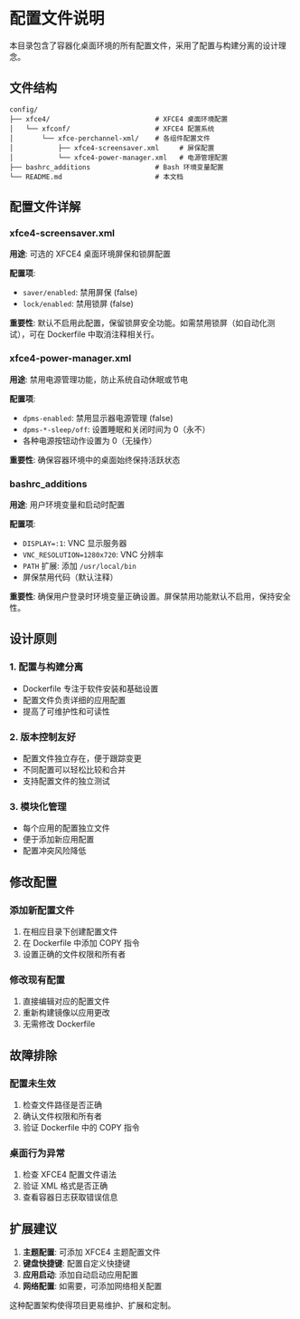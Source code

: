 # 配置文件说明

本目录包含了容器化桌面环境的所有配置文件，采用了配置与构建分离的设计理念。

## 文件结构

```
config/
├── xfce4/                          # XFCE4 桌面环境配置
│   └── xfconf/                     # XFCE4 配置系统
│       └── xfce-perchannel-xml/    # 各组件配置文件
│           ├── xfce4-screensaver.xml     # 屏保配置
│           └── xfce4-power-manager.xml   # 电源管理配置
├── bashrc_additions                # Bash 环境变量配置
└── README.md                       # 本文档
```

## 配置文件详解

### xfce4-screensaver.xml

**用途**: 可选的 XFCE4 桌面环境屏保和锁屏配置

**配置项**:

- `saver/enabled`: 禁用屏保 (false)
- `lock/enabled`: 禁用锁屏 (false)

**重要性**: 默认不启用此配置，保留锁屏安全功能。如需禁用锁屏（如自动化测试），可在 Dockerfile 中取消注释相关行。

### xfce4-power-manager.xml

**用途**: 禁用电源管理功能，防止系统自动休眠或节电

**配置项**:

- `dpms-enabled`: 禁用显示器电源管理 (false)
- `dpms-*-sleep/off`: 设置睡眠和关闭时间为 0（永不）
- 各种电源按钮动作设置为 0（无操作）

**重要性**: 确保容器环境中的桌面始终保持活跃状态

### bashrc_additions

**用途**: 用户环境变量和启动时配置

**配置项**:

- `DISPLAY=:1`: VNC 显示服务器
- `VNC_RESOLUTION=1280x720`: VNC 分辨率  
- `PATH` 扩展: 添加 `/usr/local/bin`
- 屏保禁用代码（默认注释）

**重要性**: 确保用户登录时环境变量正确设置。屏保禁用功能默认不启用，保持安全性。

## 设计原则

### 1. 配置与构建分离

- Dockerfile 专注于软件安装和基础设置
- 配置文件负责详细的应用配置
- 提高了可维护性和可读性

### 2. 版本控制友好

- 配置文件独立存在，便于跟踪变更
- 不同配置可以轻松比较和合并
- 支持配置文件的独立测试

### 3. 模块化管理

- 每个应用的配置独立文件
- 便于添加新应用配置
- 配置冲突风险降低

## 修改配置

### 添加新配置文件

1. 在相应目录下创建配置文件
2. 在 Dockerfile 中添加 COPY 指令
3. 设置正确的文件权限和所有者

### 修改现有配置

1. 直接编辑对应的配置文件
2. 重新构建镜像以应用更改
3. 无需修改 Dockerfile

## 故障排除

### 配置未生效

1. 检查文件路径是否正确
2. 确认文件权限和所有者
3. 验证 Dockerfile 中的 COPY 指令

### 桌面行为异常

1. 检查 XFCE4 配置文件语法
2. 验证 XML 格式是否正确
3. 查看容器日志获取错误信息

## 扩展建议

1. **主题配置**: 可添加 XFCE4 主题配置文件
2. **键盘快捷键**: 配置自定义快捷键
3. **应用启动**: 添加自动启动应用配置
4. **网络配置**: 如需要，可添加网络相关配置

这种配置架构使得项目更易维护、扩展和定制。
